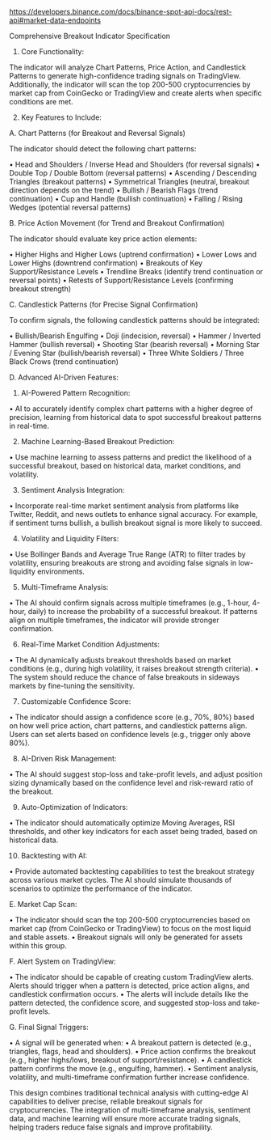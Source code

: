 https://developers.binance.com/docs/binance-spot-api-docs/rest-api#market-data-endpoints

Comprehensive Breakout Indicator Specification

1. Core Functionality:

The indicator will analyze Chart Patterns, Price Action, and Candlestick Patterns to generate high-confidence trading
signals on TradingView. Additionally, the indicator will scan the top 200-500 cryptocurrencies by market cap from
CoinGecko or TradingView and create alerts when specific conditions are met.

2. Key Features to Include:

A. Chart Patterns (for Breakout and Reversal Signals)

The indicator should detect the following chart patterns:

• Head and Shoulders / Inverse Head and Shoulders (for reversal signals)
• Double Top / Double Bottom (reversal patterns)
• Ascending / Descending Triangles (breakout patterns)
• Symmetrical Triangles (neutral, breakout direction depends on the trend)
• Bullish / Bearish Flags (trend continuation)
• Cup and Handle (bullish continuation)
• Falling / Rising Wedges (potential reversal patterns)

B. Price Action Movement (for Trend and Breakout Confirmation)

The indicator should evaluate key price action elements:

• Higher Highs and Higher Lows (uptrend confirmation)
• Lower Lows and Lower Highs (downtrend confirmation)
• Breakouts of Key Support/Resistance Levels
• Trendline Breaks (identify trend continuation or reversal points)
• Retests of Support/Resistance Levels (confirming breakout strength)

C. Candlestick Patterns (for Precise Signal Confirmation)

To confirm signals, the following candlestick patterns should be integrated:

• Bullish/Bearish Engulfing
• Doji (indecision, reversal)
• Hammer / Inverted Hammer (bullish reversal)
• Shooting Star (bearish reversal)
• Morning Star / Evening Star (bullish/bearish reversal)
• Three White Soldiers / Three Black Crows (trend continuation)

D. Advanced AI-Driven Features:

1. AI-Powered Pattern Recognition:

• AI to accurately identify complex chart patterns with a higher degree of precision, learning from historical data to
spot successful breakout patterns in real-time.

2. Machine Learning-Based Breakout Prediction:

• Use machine learning to assess patterns and predict the likelihood of a successful breakout, based on historical data,
market conditions, and volatility.

3. Sentiment Analysis Integration:

• Incorporate real-time market sentiment analysis from platforms like Twitter, Reddit, and news outlets to enhance
signal accuracy. For example, if sentiment turns bullish, a bullish breakout signal is more likely to succeed.

4. Volatility and Liquidity Filters:

• Use Bollinger Bands and Average True Range (ATR) to filter trades by volatility, ensuring breakouts are strong and
avoiding false signals in low-liquidity environments.

5. Multi-Timeframe Analysis:

• The AI should confirm signals across multiple timeframes (e.g., 1-hour, 4-hour, daily) to increase the probability of
a successful breakout. If patterns align on multiple timeframes, the indicator will provide stronger confirmation.

6. Real-Time Market Condition Adjustments:

• The AI dynamically adjusts breakout thresholds based on market conditions (e.g., during high volatility, it raises
breakout strength criteria).
• The system should reduce the chance of false breakouts in sideways markets by fine-tuning the sensitivity.

7. Customizable Confidence Score:

• The indicator should assign a confidence score (e.g., 70%, 80%) based on how well price action, chart patterns, and
candlestick patterns align. Users can set alerts based on confidence levels (e.g., trigger only above 80%).

8. AI-Driven Risk Management:

• The AI should suggest stop-loss and take-profit levels, and adjust position sizing dynamically based on the confidence
level and risk-reward ratio of the breakout.

9. Auto-Optimization of Indicators:

• The indicator should automatically optimize Moving Averages, RSI thresholds, and other key indicators for each asset
being traded, based on historical data.

10. Backtesting with AI:

• Provide automated backtesting capabilities to test the breakout strategy across various market cycles. The AI should
simulate thousands of scenarios to optimize the performance of the indicator.

E. Market Cap Scan:

• The indicator should scan the top 200-500 cryptocurrencies based on market cap (from CoinGecko or TradingView) to
focus on the most liquid and stable assets.
• Breakout signals will only be generated for assets within this group.

F. Alert System on TradingView:

• The indicator should be capable of creating custom TradingView alerts. Alerts should trigger when a pattern is
detected, price action aligns, and candlestick confirmation occurs.
• The alerts will include details like the pattern detected, the confidence score, and suggested stop-loss and
take-profit levels.

G. Final Signal Triggers:

• A signal will be generated when:
• A breakout pattern is detected (e.g., triangles, flags, head and shoulders).
• Price action confirms the breakout (e.g., higher highs/lows, breakout of support/resistance).
• A candlestick pattern confirms the move (e.g., engulfing, hammer).
• Sentiment analysis, volatility, and multi-timeframe confirmation further increase confidence.

This design combines traditional technical analysis with cutting-edge AI capabilities to deliver precise, reliable
breakout signals for cryptocurrencies. The integration of multi-timeframe analysis, sentiment data, and machine learning
will ensure more accurate trading signals, helping traders reduce false signals and improve profitability.